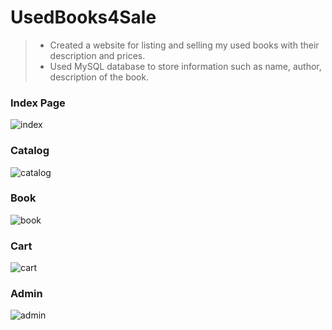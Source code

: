 # UsedBooks4Sale

> - Created a website for listing and selling my used books with their description and prices.
> - Used MySQL database to store information such as name, author, description of the book.

### Index Page

![index](https://user-images.githubusercontent.com/51853166/167677452-0f4f7e37-d12e-4766-8750-07ddfdc87429.JPG)

### Catalog

![catalog](https://user-images.githubusercontent.com/51853166/167677617-5076f12a-ffda-4cfd-a948-ac31f4edaaff.JPG)

### Book

![book](https://user-images.githubusercontent.com/51853166/167677712-ddd78376-ab22-46f2-8761-af2e06b54449.JPG)

### Cart

![cart](https://user-images.githubusercontent.com/51853166/167677817-fd68f8d4-e751-4004-8ce1-8fb0048eca4a.JPG)

### Admin

![admin](https://user-images.githubusercontent.com/51853166/167677858-88ab21b9-f856-4225-980f-4127cbe7d43f.JPG)
